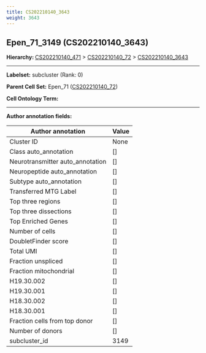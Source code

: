 ```yaml
---
title: CS202210140_3643
weight: 3643
---
```

## Epen_71_3149 (CS202210140_3643)
<b>Hierarchy: </b>
[CS202210140_471](../CS202210140_471) >
[CS202210140_72](../CS202210140_72) >
[CS202210140_3643](../CS202210140_3643)

---


**Labelset:** subcluster (Rank: 0)

**Parent Cell Set:** Epen_71 ([CS202210140_72](../CS202210140_72))



**Cell Ontology Term:** 

[MARKER GENES.]: #


---

[TRANSFERRED ANNOTATIONS.]: #


[AUTHOR ANNOTATION FIELDS.]: #


**Author annotation fields:**

| Author annotation | Value |
|-------------------|-------|
|Cluster ID|None|
|Class auto_annotation|[]|
|Neurotransmitter auto_annotation|[]|
|Neuropeptide auto_annotation|[]|
|Subtype auto_annotation|[]|
|Transferred MTG Label|[]|
|Top three regions|[]|
|Top three dissections|[]|
|Top Enriched Genes|[]|
|Number of cells|[]|
|DoubletFinder score|[]|
|Total UMI|[]|
|Fraction unspliced|[]|
|Fraction mitochondrial|[]|
|H19.30.002|[]|
|H19.30.001|[]|
|H18.30.002|[]|
|H18.30.001|[]|
|Fraction cells from top donor|[]|
|Number of donors|[]|
|subcluster_id|3149|
